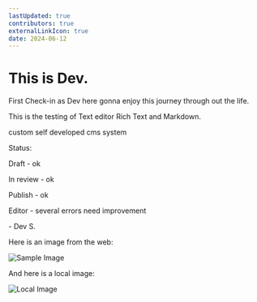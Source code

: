 ```yaml
---
lastUpdated: true
contributors: true
externalLinkIcon: true
date: 2024-06-12
---
```

# This is Dev.

F﻿irst Check-in as Dev here gonna enjoy this journey through out the life.

T﻿his is the testing of Text editor Rich Text and Markdown.

custom self developed cms system

S﻿tatus: 

Draft - ok

I﻿n review - ok

P﻿ublish - ok

E﻿ditor - several errors need improvement

\-﻿ Dev S.


Here is an image from the web:

![Sample Image](https://samrajya.dev/img/lord-shri-ganesha.jpg)

And here is a local image:

![Local Image](/media/images.gif)
